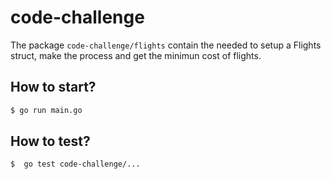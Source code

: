 # code-challenge

The package `code-challenge/flights` contain the needed to setup a Flights struct, make the process and get the minimun cost of flights.

## How to start?
```bash
$ go run main.go
```

## How to test?
```bash
$  go test code-challenge/...
```
